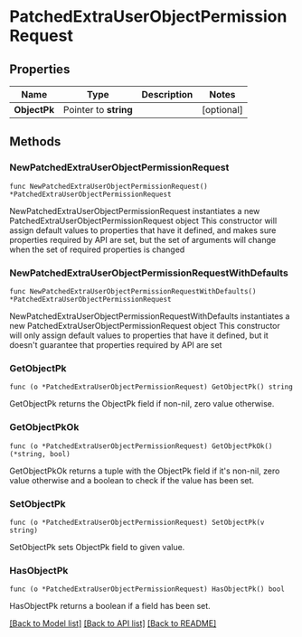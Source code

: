 # PatchedExtraUserObjectPermissionRequest

## Properties

Name | Type | Description | Notes
------------ | ------------- | ------------- | -------------
**ObjectPk** | Pointer to **string** |  | [optional] 

## Methods

### NewPatchedExtraUserObjectPermissionRequest

`func NewPatchedExtraUserObjectPermissionRequest() *PatchedExtraUserObjectPermissionRequest`

NewPatchedExtraUserObjectPermissionRequest instantiates a new PatchedExtraUserObjectPermissionRequest object
This constructor will assign default values to properties that have it defined,
and makes sure properties required by API are set, but the set of arguments
will change when the set of required properties is changed

### NewPatchedExtraUserObjectPermissionRequestWithDefaults

`func NewPatchedExtraUserObjectPermissionRequestWithDefaults() *PatchedExtraUserObjectPermissionRequest`

NewPatchedExtraUserObjectPermissionRequestWithDefaults instantiates a new PatchedExtraUserObjectPermissionRequest object
This constructor will only assign default values to properties that have it defined,
but it doesn't guarantee that properties required by API are set

### GetObjectPk

`func (o *PatchedExtraUserObjectPermissionRequest) GetObjectPk() string`

GetObjectPk returns the ObjectPk field if non-nil, zero value otherwise.

### GetObjectPkOk

`func (o *PatchedExtraUserObjectPermissionRequest) GetObjectPkOk() (*string, bool)`

GetObjectPkOk returns a tuple with the ObjectPk field if it's non-nil, zero value otherwise
and a boolean to check if the value has been set.

### SetObjectPk

`func (o *PatchedExtraUserObjectPermissionRequest) SetObjectPk(v string)`

SetObjectPk sets ObjectPk field to given value.

### HasObjectPk

`func (o *PatchedExtraUserObjectPermissionRequest) HasObjectPk() bool`

HasObjectPk returns a boolean if a field has been set.


[[Back to Model list]](../README.md#documentation-for-models) [[Back to API list]](../README.md#documentation-for-api-endpoints) [[Back to README]](../README.md)


